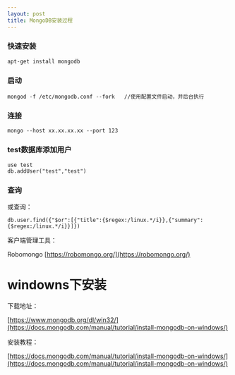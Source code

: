 ```yaml
---
layout: post
title: MongoDB安装过程
---
```


### 快速安装

	apt-get install mongodb


### 启动

	mongod -f /etc/mongodb.conf --fork   //使用配置文件启动，并后台执行


### 连接

	mongo --host xx.xx.xx.xx --port 123

### test数据库添加用户

	use test
	db.addUser("test","test")

### 查询

或查询：

	db.user.find({"$or":[{"title":{$regex:/linux.*/i}},{"summary":{$regex:/linux.*/i}}]})


客户端管理工具：

Robomongo [https://robomongo.org/](https://robomongo.org/)


# windowns下安装

下载地址：

   [https://www.mongodb.org/dl/win32/](https://docs.mongodb.com/manual/tutorial/install-mongodb-on-windows/)

安装教程：

   [https://docs.mongodb.com/manual/tutorial/install-mongodb-on-windows/](https://docs.mongodb.com/manual/tutorial/install-mongodb-on-windows/)
